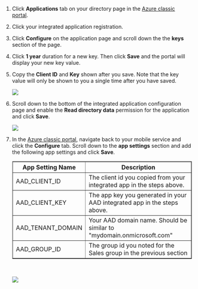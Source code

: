 1. Click **Applications** tab on your directory page in the [Azure classic portal](https://manage.windowsazure.com/).
  
2. Click your integrated application registration.

3. Click **Configure** on the application page and scroll down the the **keys** section of the page. 
4. Click **1 year** duration for a new key. Then click **Save** and the portal will display your new key value.
5. Copy the **Client ID** and **Key** shown after you save. Note that the key value will only be shown to you a single time after you have saved. 

    ![](./media/mobile-services-generate-aad-app-registration-access-key-rbac/client-id-and-key.png)

6. Scroll down to the bottom of the integrated application configuration page and enable the **Read directory data** permission for the application and click **Save**.

    ![](./media/mobile-services-generate-aad-app-registration-access-key-rbac/app-perms.png)


7. In the [Azure classic portal](https://manage.windowsazure.com/), navigate back to your mobile service and click the **Configure** tab. Scroll down to the **app settings** section and add the following app settings and click **Save**. 

    <table border="1">
    <tr>
    <th>App Setting Name</th><th>Description</th>
    </tr>
    <tr>
    <td>AAD_CLIENT_ID</td><td>The client id you copied from your integrated app in the steps above.</td>
    </tr>
    <tr>
    <td>AAD_CLIENT_KEY</td><td>The app key you generated in your AAD integrated app in the steps above.</td>
    </tr>
    <tr>
    <td>AAD_TENANT_DOMAIN</td><td>Your AAD domain name. Should be similar to "mydomain.onmicrosoft.com"</td>
    </tr>
    <tr>
    <td>AAD_GROUP_ID</td><td>The group id you noted for the Sales group in the previous section</td>
    </tr>
    </table><br/>

 
    ![](./media/mobile-services-generate-aad-app-registration-access-key-rbac/aad-app-settings.png)
  

